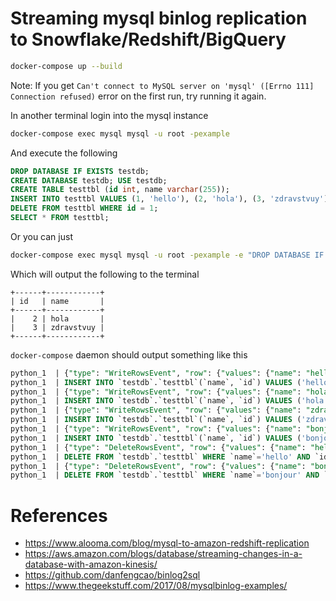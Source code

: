 # Streaming mysql binlog replication to Snowflake/Redshift/BigQuery

```bash
docker-compose up --build
```

Note: If you get `Can't connect to MySQL server on 'mysql' ([Errno 111] Connection refused)` error on the first run, try running it again.

In another terminal login into the mysql instance
```bash
docker-compose exec mysql mysql -u root -pexample
```
And execute the following
```sql
DROP DATABASE IF EXISTS testdb;
CREATE DATABASE testdb; USE testdb;
CREATE TABLE testtbl (id int, name varchar(255));
INSERT INTO testtbl VALUES (1, 'hello'), (2, 'hola'), (3, 'zdravstvuy'), (1, 'bonjour');
DELETE FROM testtbl WHERE id = 1;
SELECT * FROM testtbl;
```

Or you can just
```bash
docker-compose exec mysql mysql -u root -pexample -e "DROP DATABASE IF EXISTS testdb; CREATE DATABASE testdb; USE testdb; CREATE TABLE testtbl (id int, name varchar(255)); INSERT INTO testtbl VALUES (1, 'hello'), (2, 'hola'), (3, 'zdravstvuy'), (1, 'bonjour'); DELETE FROM testtbl WHERE id = 1; SELECT * FROM testtbl;"
```

Which will output the following to the terminal
```
+------+------------+
| id   | name       |
+------+------------+
|    2 | hola       |
|    3 | zdravstvuy |
+------+------------+
```

`docker-compose` daemon should output something like this
```sql
python_1  | {"type": "WriteRowsEvent", "row": {"values": {"name": "hello", "id": 1}}, "table": "testtbl", "schema": "testdb"}
python_1  | INSERT INTO `testdb`.`testtbl`(`name`, `id`) VALUES ('hello', 1);
python_1  | {"type": "WriteRowsEvent", "row": {"values": {"name": "hola", "id": 2}}, "table": "testtbl", "schema": "testdb"}
python_1  | INSERT INTO `testdb`.`testtbl`(`name`, `id`) VALUES ('hola', 2);
python_1  | {"type": "WriteRowsEvent", "row": {"values": {"name": "zdravstvuy", "id": 3}}, "table": "testtbl", "schema": "testdb"}
python_1  | INSERT INTO `testdb`.`testtbl`(`name`, `id`) VALUES ('zdravstvuy', 3);
python_1  | {"type": "WriteRowsEvent", "row": {"values": {"name": "bonjour", "id": 1}}, "table": "testtbl", "schema": "testdb"}
python_1  | INSERT INTO `testdb`.`testtbl`(`name`, `id`) VALUES ('bonjour', 1);
python_1  | {"type": "DeleteRowsEvent", "row": {"values": {"name": "hello", "id": 1}}, "table": "testtbl", "schema": "testdb"}
python_1  | DELETE FROM `testdb`.`testtbl` WHERE `name`='hello' AND `id`=1 LIMIT 1;
python_1  | {"type": "DeleteRowsEvent", "row": {"values": {"name": "bonjour", "id": 1}}, "table": "testtbl", "schema": "testdb"}
python_1  | DELETE FROM `testdb`.`testtbl` WHERE `name`='bonjour' AND `id`=1 LIMIT 1;
```

# References
- https://www.alooma.com/blog/mysql-to-amazon-redshift-replication
- https://aws.amazon.com/blogs/database/streaming-changes-in-a-database-with-amazon-kinesis/
- https://github.com/danfengcao/binlog2sql
- https://www.thegeekstuff.com/2017/08/mysqlbinlog-examples/